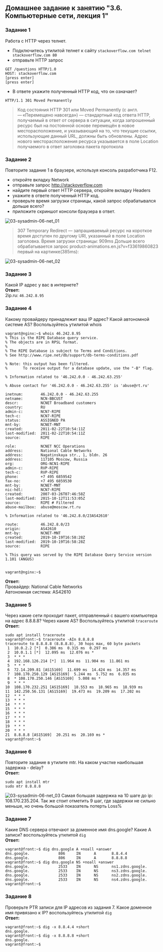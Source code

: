 ## Домашнее задание к занятию "3.6. Компьютерные сети, лекция 1"

### Задание 1
Работа c HTTP через телнет.
- Подключитесь утилитой телнет к сайту `stackoverflow.com telnet stackoverflow.com 80`
- отправьте HTTP запрос
```
GET /questions HTTP/1.0
HOST: stackoverflow.com
[press enter]
[press enter]
```
- В ответе укажите полученный HTTP код, что он означает?
```
HTTP/1.1 301 Moved Permanently
```
> Код состояния HTTP 301 или Moved Permanently (с англ. — «Перемещено навсегда») — стандартный код ответа HTTP, получаемый в ответ от сервера в ситуации, когда запрошенный ресурс был на постоянной основе перемещён в новое месторасположение, и указывающий на то, что текущие ссылки, использующие данный URL, должны быть обновлены. Адрес нового месторасположения ресурса указывается в поле Location получаемого в ответ заголовка пакета протокола 

### Задание 2
Повторите задание 1 в браузере, используя консоль разработчика F12.
- откройте вкладку Network
- отправьте запрос http://stackoverflow.com
- найдите первый ответ HTTP сервера, откройте вкладку Headers
- укажите в ответе полученный HTTP код.
- проверьте время загрузки страницы, какой запрос обрабатывался дольше всего?
- приложите скриншот консоли браузера в ответ.

![03-sysadmin-06-net_01](img/03-sysadmin-06-net_01.png)
> 307 Temporary Redirect — запрашиваемый ресурс на короткое время доступен по другому URI, указанный в поле Location заголовка.
Время загрузки страницы: 909ms
Дольше всего обрабатывается запрос product-animations.en.js?v=f33619860823 первый на картинке(385ms):

![03-sysadmin-06-net_02](img/03-sysadmin-06-net_02.png)

### Задание 3
Какой IP адрес у вас в интернете?  
**Ответ:**  
2ip.ru: `46.242.8.95`
### Задание 4
Какому провайдеру принадлежит ваш IP адрес? Какой автономной системе AS? Воспользуйтесь утилитой whois

```
vagrant@nginx:~$ whois 46.242.8.95
% This is the RIPE Database query service.
% The objects are in RPSL format.
%
% The RIPE Database is subject to Terms and Conditions.
% See http://www.ripe.net/db/support/db-terms-conditions.pdf

% Note: this output has been filtered.
%       To receive output for a database update, use the "-B" flag.

% Information related to '46.242.0.0 - 46.242.63.255'

% Abuse contact for '46.242.0.0 - 46.242.63.255' is 'abuse@rt.ru'

inetnum:        46.242.0.0 - 46.242.63.255
netname:        NCN-BBCUST
descr:          NCNET Broadband customers
country:        RU
admin-c:        NCN7-RIPE
tech-c:         NCN7-RIPE
status:         ASSIGNED PA
mnt-by:         NCNET-MNT
created:        2011-02-22T10:54:11Z
last-modified:  2011-02-22T10:54:11Z
source:         RIPE

role:           NCNET NCC Operations
address:        National Cable Networks
address:        Nagatinskaya str., 1, bldn. 26
address:        117105 Moscow, Russia
org:            ORG-NCN1-RIPE
admin-c:        RVP-RIPE
tech-c:         RVP-RIPE
phone:          +7 495 6859542
fax-no:         +7 495 6859530
mnt-by:         NCNET-MNT
nic-hdl:        NCN7-RIPE
created:        2007-03-26T07:46:58Z
last-modified:  2015-10-12T11:53:05Z
source:         RIPE # Filtered
abuse-mailbox:  abuse@moscow.rt.ru

% Information related to '46.242.8.0/23AS42610'

route:          46.242.8.0/23
origin:         AS42610
mnt-by:         NCNET-MNT
created:        2019-10-19T16:58:28Z
last-modified:  2019-10-19T16:58:28Z
source:         RIPE

% This query was served by the RIPE Database Query Service version 1.101 (ANGUS)


vagrant@nginx:~$
```
**Ответ:**  
Провайдер: National Cable Networks  
Автономная система: AS42610  

### Задание 5
Через какие сети проходит пакет, отправленный с вашего компьютера на адрес 8.8.8.8? Через какие AS? Воспользуйтесь утилитой `traceroute`
**Ответ:**
```
sudo apt install traceroute  
vagrant@front:~$ traceroute -AIn 8.8.8.8
traceroute to 8.8.8.8 (8.8.8.8), 30 hops max, 60 byte packets
 1  10.0.2.2 [*]  0.386 ms  0.315 ms  0.297 ms
 2  10.0.1.1 [*]  12.095 ms  12.076 ms *
 3  * * *
 4  192.168.126.214 [*]  11.964 ms  11.904 ms  11.861 ms
 5  * * *
 6  72.14.209.81 [AS15169]  11.699 ms  14.424 ms  14.357 ms
 7  108.170.250.129 [AS15169]  5.244 ms  5.752 ms  6.035 ms
 8  * 108.170.250.146 [AS15169]  5.008 ms *
 9  * * *
10  108.170.232.251 [AS15169]  18.553 ms  18.965 ms  18.939 ms
11  142.250.56.131 [AS15169]  19.473 ms  19.209 ms  17.202 ms
12  * * *
13  * * *
14  * * *
15  * * *
16  * * *
17  * * *
18  * * *
19  * * *
20  * * *
21  8.8.8.8 [AS15169]  20.251 ms  20.169 ms *
vagrant@front:~$ 
```

### Задание 6
Повторите задание в утилите mtr. На каком участке наибольшая задержка - delay?   
**Ответ:**
```
sudo apt install mtr  
sudo mtr 8.8.8.8  
```
![03-sysadmin-06-net_03](img/03-sysadmin-06-net_03.png)
Самая большая задержка на 10 шаге до ip: 108.170.235.204. Так же стоит отметить 9 шаг, где задержки не сильно меньше, но очень большой показатель потерть Loss%

### Задание 7
Какие DNS сервера отвечают за доменное имя dns.google? Какие A записи? воспользуйтесь утилитой `dig`  
**Ответ:**
```
vagrant@front:~$ dig dns.google A +noall +answer
dns.google.             806     IN      A       8.8.4.4 
dns.google.             806     IN      A       8.8.8.8       
vagrant@front:~$ dig dns.google NS +noall +answer    
dns.google.             2533    IN      NS      ns1.zdns.google.  
dns.google.             2533    IN      NS      ns3.zdns.google.  
dns.google.             2533    IN      NS      ns2.zdns.google.  
dns.google.             2533    IN      NS      ns4.zdns.google.  
vagrant@front:~$ 
```
### Задание 8
Проверьте PTR записи для IP адресов из задания 7. Какое доменное имя привязано к IP? воспользуйтесь утилитой `dig`  
**Ответ:**
```
vagrant@front:~$ dig -x 8.8.4.4 +short
dns.google.
vagrant@front:~$ dig -x 8.8.8.8 +short
dns.google.
vagrant@front:~$ 
```